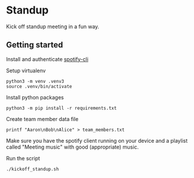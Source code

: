 # Standup

Kick off standup meeting in a fun way.

## Getting started

Install and authenticate [spotify-cli](https://pypi.org/project/spotify-cli/)

Setup virtualenv
```
python3 -m venv .venv3
source .venv/bin/activate
```

Install python packages
```
python3 -m pip install -r requirements.txt
```

Create team member data file
```
printf "Aaron\nBob\nAlice" > team_members.txt
```

Make sure you have the spotify client running on your device and a playlist called "Meeting music" with good (appropriate) music.

Run the script
```
./kickoff_standup.sh
```

